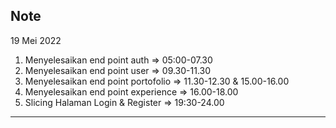 **Note**
---
19 Mei 2022
1. Menyelesaikan end point auth => 05:00-07.30
2. Menyelesaikan end point user => 09.30-11.30
3. Menyelesaikan end point portofolio => 11.30-12.30 & 15.00-16.00
4. Menyelesaikan end point experience => 16.00-18.00
5. Slicing Halaman Login & Register => 19:30-24.00
---
